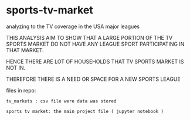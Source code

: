 # sports-tv-market
analyzing to the TV coverage in the USA major leagues 

THIS ANALYSIS AIM TO SHOW THAT A LARGE PORTION OF THE TV SPORTS MARKET DO NOT HAVE ANY LEAGUE SPORT PARTICIPATING IN THAT MARKET. 

HENCE THERE ARE LOT OF HOUSEHOLDS THAT TV SPORTS MARKET IS NOT IN. 

THEREFORE THERE IS A NEED OR SPACE FOR A NEW SPORTS LEAGUE

files in repo:

    tv_markets : csv file were data was stored
  
    sports tv market: the main project file ( jupyter notebook )
  
